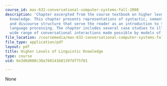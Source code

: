 ```yaml
---
course_id: mas-632-conversational-computer-systems-fall-2008
description: 'Chapter excerpted from the course textbook on higher levels of linguistic
  knowledge. This chapter presents representations of syntactic, semantic, pragmatic,
  and discourse structure that serve the reader as an introduction to topics in natural
  language processing. The chapter includes several case studies to illustrate the
  wide range of conversational interactions made possible by models of discourse. '
file_location: /coursemedia/mas-632-conversational-computer-systems-fall-2008/6e3d6d088c30a760141b81397df75f81_schmandt_ch9.pdf
file_type: application/pdf
layout: pdf
title: Higher Levels of Linguistic Knowledge
type: course
uid: 6e3d6d088c30a760141b81397df75f81

---
```

None